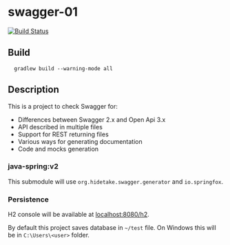 swagger-01
==========

[![Build Status](https://travis-ci.org/wiiitek/swagger-01.svg?branch=master)](https://travis-ci.org/wiiitek/swagger-01)

Build
-----

      gradlew build --warning-mode all

Description
-----------

This is a project to check Swagger for:

* Differences between Swagger 2.x and Open Api 3.x
* API described in multiple files
* Support for REST returning files
* Various ways for generating documentation
* Code and mocks generation

### java-spring:v2

This submodule will use `org.hidetake.swagger.generator` and `io.springfox`.

### Persistence

H2 console will be available at [localhost:8080/h2](http://localhost:8080/h2).

By default this project saves database in `~/test` file. On Windows this will be in `C:\Users\<user>` folder.

